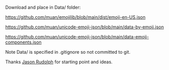
Download and place in Data/ folder:

https://github.com/muan/emojilib/blob/main/dist/emoji-en-US.json

https://github.com/muan/unicode-emoji-json/blob/main/data-by-emoji.json

https://github.com/muan/unicode-emoji-json/blob/main/data-emoji-components.json

Note Data/ is specified in .gitignore so not committed to git.

Thanks [Jason Rudolph](https://github.com/jasonrudolph/launchbar-emoji-lookup) 
for starting point and ideas.
